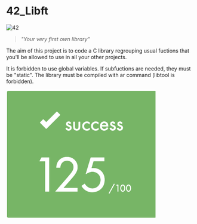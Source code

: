 # 42_Libft

![42](https://user-images.githubusercontent.com/76601369/110706242-77158d00-81ef-11eb-8085-5da6f0988553.jpg)

>*"Your very first own library"*



The aim of this project is to code a C library regrouping usual fuctions that you'll be allowed to use in all your other projects.


It is forbidden to use global variables. If subfuctions are needed, they must be "static". The library must be compiled with ar command (libtool is forbidden).

![125](/extras/success.png)